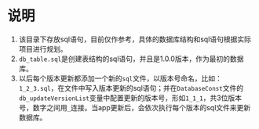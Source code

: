 #  说明

1. 该目录下存放sql语句，目前仅作参考，具体的数据库结构和sql语句根据实际项目进行规划。
2. `db_table.sql`是创建表结构的sql语句，并且是1.0.0版本，作为最初的数据库。
3. 以后每个版本更新都添加一个新的`sql`文件，以版本号命名，比如：`1_2_3.sql`，在文件中写入版本更新的sql语句；并在`DatabaseConst`文件的`db_updateVersionList`变量中配置更新的版本号，形如`1_1_1`，共3位版本号，数字之间用`_`连接。当app更新后，会依次执行每个版本的sql文件来更新数据库。
